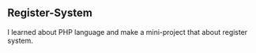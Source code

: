 ## Register-System
I learned about PHP language and make a mini-project that about register system.

